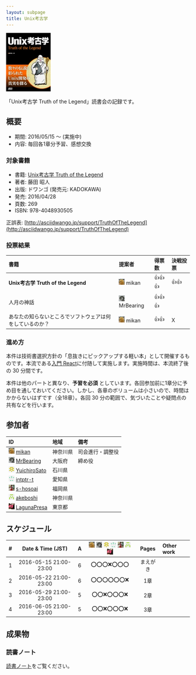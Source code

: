 ```yaml
---
layout: subpage
title: Unix考古学
---
```


[![Unix考古学](/images/cover-unix.jpg)](http://www.amazon.co.jp/dp/4048930508/)

「Unix考古学 Truth of the Legend」読書会の記録です。

## 概要

* 期間: 2016/05/15 ～ (実施中)
* 内容: 毎回各1章分予習、感想交換

### 対象書籍

* 書籍: [Unix考古学 Truth of the Legend](http://www.amazon.co.jp/dp/4048930508/)
* 著者: 藤田 昭人
* 出版: ドワンゴ (発売元: KADOKAWA)
* 発売: 2016/04/28
* 頁数: 269
* ISBN: 978-4048930505

正誤表: [http://asciidwango.jp/support/TruthOfTheLegend](http://asciidwango.jp/support/TruthOfTheLegend)

### 投票結果

| 書籍                                                     | 提案者                                        | 得票数      | 決戦投票 |
|:---------------------------------------------------------|:----------------------------------------------|:------------|:---------|
| **Unix考古学 Truth of the Legend**                       | ![](/images/users/mikan_16.png) mikan         |:+1::+1::+1: | :+1::+1: |
| 人月の神話                                               | ![](/images/users/MrBearing_16.png) MrBearing |:+1::+1::+1: |          |
| あなたの知らないところでソフトウェアは何をしているのか？ | ![](/images/users/mikan_16.png) mikan         |:+1::+1:     | X        |

### 進め方

本件は技術書選択方針の「息抜きにピックアップする軽い本」として開催するものです。本流である[入門 React](../5-react)に付随して実施します。実施時間は、本流終了後の 30 分間です。

本件は他のパートと異なり、**予習を必須** としています。各回参加前に1章分に予め目を通しておいてください。しかし、各章のボリュームは小さいので、時間はかからないはずです（全18章）。各回 30 分の範囲で、気づいたことや疑問点の共有などを行います。

## 参加者

| ID                                                                                     | 地域     | 備考             |
|:---------------------------------------------------------------------------------------|:---------|:-----------------|
| ![](/images/users/mikan_16.png) [mikan](https://github.com/mikan)                      | 神奈川県 | 司会進行・調整役 |
| ![](/images/users/MrBearing_16.png) [MrBearing](https://github.com/MrBearing)          | 大阪府   | 締め役           |
| ![](/images/users/YuichiroSato_16.png) [YuichiroSato](https://github.com/YuichiroSato) | 石川県   |                  |
| ![](/images/users/intptr-t_16.png) [intptr-t](https://github.com/intptr-t)             | 愛知県   | 　               |
| ![](/images/users/s-hosoai_16.png) [s-hosoai](https://github.com/s-hosoai)             | 福岡県   |                  |
| ![](/images/users/akeboshi_16.png) [akeboshi](https://github.com/akeboshi)             | 神奈川県 |                  |
| ![](/images/users/LagunaPresa_16.png) [LagunaPresa](https://github.com/LagunaPresa)    | 東京都   | 　               |

## スケジュール

| # | Date & Time (JST) | A | ![](/images/users/mikan_16.png) ![](/images/users/MrBearing_16.png) ![](/images/users/YuichiroSato_16.png) ![](/images/users/intptr-t_16.png) ![](/images/users/s-hosoai_16.png) ![](/images/users/akeboshi_16.png) ![](/images/users/LagunaPresa_16.png) | Pages | Other work |
|---:|:----------------------:|:-:|:---------------------:|:---------:|:-----------------------|
|  1 | 2016-05-15 21:00-23:00 | 6 | :o::o::o::x::o::o::o: |  まえがき |                        |
|  2 | 2016-05-22 21:00-23:00 | 6 | :o::o::o::o::o::o::x: |  1章      |                        |
|  3 | 2016-05-29 21:00-23:00 | 5 | :o::o::x::o::o::o::x: |  2章      |                        |
|  4 | 2016-06-05 21:00-23:00 | 5 | :o::o::x::o::o::o::x: |  3章      |                        |

## 成果物

### 読書ノート

[読書ノート](/note/6-unix)をご覧ください。
